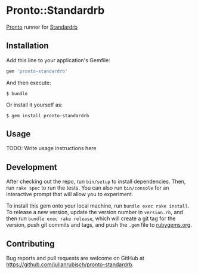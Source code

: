 # Pronto::Standardrb

[Pronto](https://github.com/prontolabs/pronto) runner for [Standardrb](https://github.com/testdouble/standard)

## Installation

Add this line to your application's Gemfile:

```ruby
gem 'pronto-standardrb'
```

And then execute:

    $ bundle

Or install it yourself as:

    $ gem install pronto-standardrb

## Usage

TODO: Write usage instructions here

## Development

After checking out the repo, run `bin/setup` to install dependencies. Then, run `rake spec` to run the tests. You can also run `bin/console` for an interactive prompt that will allow you to experiment.

To install this gem onto your local machine, run `bundle exec rake install`. To release a new version, update the version number in `version.rb`, and then run `bundle exec rake release`, which will create a git tag for the version, push git commits and tags, and push the `.gem` file to [rubygems.org](https://rubygems.org).

## Contributing

Bug reports and pull requests are welcome on GitHub at https://github.com/julianrubisch/pronto-standardrb.
